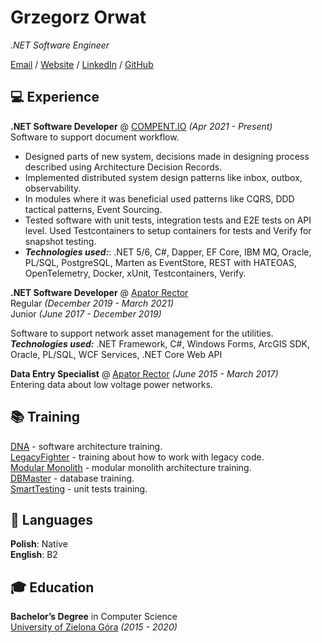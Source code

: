 # Grzegorz Orwat
_.NET Software Engineer_

[Email](mailto:grzegorzorwat@protonmail.com) / [Website](https://grzegorzorwat.github.io/) / [LinkedIn](https://www.linkedin.com/in/grzegorzorwat/) / [GitHub](https://github.com/grzegorzorwat/)

## 💻 Experience

**.NET Software Developer** @ [COMPENT.IO](http://compent.io/) _(Apr 2021 - Present)_ <br>
Software to support document workflow.
  - Designed parts of new system, decisions made in designing process described using Architecture Decision Records.
  - Implemented distributed system design patterns like inbox, outbox, observability.
  - In modules where it was beneficial used patterns like CQRS, DDD tactical patterns, Event Sourcing.
  - Tested software with unit tests, integration tests and E2E tests on API level. Used Testcontainers to setup containers for tests and Verify for snapshot testing.
  - **_Technologies used:_**: .NET 5/6, C#, Dapper, EF Core, IBM MQ, Oracle, PL/SQL, PostgreSQL, Marten as EventStore, REST with HATEOAS, OpenTelemetry, Docker, xUnit, Testcontainers, Verify.

**.NET Software Developer** @ [Apator Rector](https://www.apator.com.pl/en/apator-group/apator-group-companies/apator-rector-sp-z-o-o) <br>
Regular _(December 2019 - March 2021)_ <br> 
Junior _(June 2017 - December 2019)_ <br>

Software to support network asset management for the utilities.<br>
**_Technologies used:_** .NET Framework, C#, Windows Forms, ArcGIS SDK, Oracle,
PL/SQL, WCF Services, .NET Core Web API<br>

**Data Entry Specialist** @ [Apator Rector](https://www.apator.com.pl/en/apator-group/apator-group-companies/apator-rector-sp-z-o-o) _(June 2015 - March 2017)_ <br>
Entering data about low voltage power networks.

## 📚 Training

[DNA](https://droganowoczesnegoarchitekta.pl/company) - software architecture training.<br>
[LegacyFighter](https://legacyfighter.pl/company) - training about how to work with legacy code.<br>
[Modular Monolith](https://devmentors.io/courses/modular-monolith) - modular monolith architecture training.<br> 
[DBMaster](https://dbmaster.pl/company) - database training.<br>
[SmartTesting](https://smarttesting.pl/company) - unit tests training.<br>

## 💬 Languages

**Polish**: Native <br>
**English**: B2

## 🎓 Education

**Bachelor’s Degree** in Computer Science<br>
[University of Zielona Góra](https://www.uz.zgora.pl/index.php?en) _(2015 - 2020)_